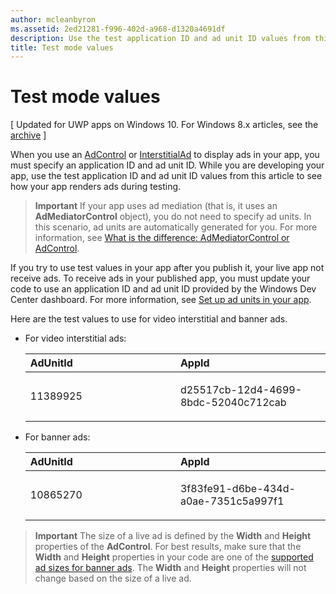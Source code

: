 ```yaml
---
author: mcleanbyron
ms.assetid: 2ed21281-f996-402d-a968-d1320a4691df
description: Use the test application ID and ad unit ID values from this article to see how your app renders ads during testing.
title: Test mode values
---
```


# Test mode values


\[ Updated for UWP apps on Windows 10. For Windows 8.x articles, see the [archive](http://go.microsoft.com/fwlink/p/?linkid=619132) \]

When you use an [AdControl](https://msdn.microsoft.com/library/windows/apps/microsoft.advertising.winrt.ui.adcontrol.aspx) or [InterstitialAd](https://msdn.microsoft.com/library/windows/apps/microsoft.advertising.winrt.ui.interstitialad.aspx)  to display ads in your app, you must specify an application ID and ad unit ID. While you are developing your app, use the test application ID and ad unit ID values from this article to see how your app renders ads during testing.

> **Important**   If your app uses ad mediation (that is, it uses an **AdMediatorControl** object), you do not need to specify ad units. In this scenario, ad units are automatically generated for you. For more information, see [What is the difference: AdMediatorControl or AdControl](what-is-the-difference-admediatorcontrol-or-adcontrol.md).

If you try to use test values in your app after you publish it, your live app not receive ads. To receive ads in your published app, you must update your code to use an application ID and ad unit ID provided by the Windows Dev Center dashboard. For more information, see [Set up ad units in your app](set-up-ad-units-in-your-app.md).
 

Here are the test values to use for video interstitial and banner ads.

* For video interstitial ads:

    <table>
    <colgroup>
    <col width="50%" />
    <col width="50%" />
    </colgroup>
    <thead>
    <tr class="header">
    <th align="left">AdUnitId</th>
    <th align="left">AppId</th>
    </tr>
    </thead>
    <tbody>
    <tr class="odd">
    <td align="left"><p>11389925</p></td>
    <td align="left"><p>d25517cb-12d4-4699-8bdc-52040c712cab</p></td>
    </tr>
    </tbody>
    </table>

     
* For banner ads:

    <table>
    <colgroup>
    <col width="50%" />
    <col width="50%" />
    </colgroup>
    <thead>
    <tr class="header">
    <th align="left">AdUnitId</th>
    <th align="left">AppId</th>
    </tr>
    </thead>
    <tbody>
    <tr class="odd">
    <td align="left"><p>10865270</p></td>
    <td align="left"><p>3f83fe91-d6be-434d-a0ae-7351c5a997f1</p></td>
    </tr>
    </tbody>
    </table>


> **Important**   The size of a live ad is defined by the **Width** and **Height** properties of the **AdControl**. For best results, make sure that the **Width** and **Height** properties in your code are one of the [supported ad sizes for banner ads](supported-ad-sizes-for-banner-ads.md). The **Width** and **Height** properties will not change based on the size of a live ad.



 

 


<!--HONumber=Jun16_HO2-->


